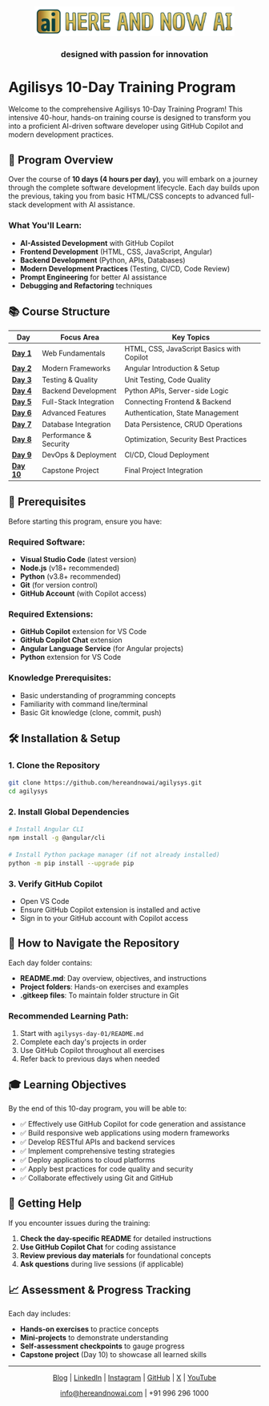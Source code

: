 <div align="center">
  <a href="https://hereandnowai.com/">
    <img src="https://raw.githubusercontent.com/hereandnowai/images/main/logos/logo-of-here-and-now-ai.png" alt="HERE AND NOW AI" width="400"/>
  </a>
  <br>
  <h3>designed with passion for innovation</h3>
</div>

# Agilisys 10-Day Training Program

Welcome to the comprehensive Agilisys 10-Day Training Program! This intensive 40-hour, hands-on training course is designed to transform you into a proficient AI-driven software developer using GitHub Copilot and modern development practices.

## 🎯 Program Overview

Over the course of **10 days (4 hours per day)**, you will embark on a journey through the complete software development lifecycle. Each day builds upon the previous, taking you from basic HTML/CSS concepts to advanced full-stack development with AI assistance.

### What You'll Learn:
- **AI-Assisted Development** with GitHub Copilot
- **Frontend Development** (HTML, CSS, JavaScript, Angular)
- **Backend Development** (Python, APIs, Databases)
- **Modern Development Practices** (Testing, CI/CD, Code Review)
- **Prompt Engineering** for better AI assistance
- **Debugging and Refactoring** techniques

## 📚 Course Structure

| Day | Focus Area | Key Topics |
|-----|------------|------------|
| [**Day 1**](./agilysys-day-01/) | Web Fundamentals | HTML, CSS, JavaScript Basics with Copilot |
| [**Day 2**](./agilysys-day-02/) | Modern Frameworks | Angular Introduction & Setup |
| [**Day 3**](./agilysys-day-03/) | Testing & Quality | Unit Testing, Code Quality |
| [**Day 4**](./agilysys-day-04/) | Backend Development | Python APIs, Server-side Logic |
| [**Day 5**](./agilysys-day-05/) | Full-Stack Integration | Connecting Frontend & Backend |
| [**Day 6**](./agilysys-day-06/) | Advanced Features | Authentication, State Management |
| [**Day 7**](./agilysys-day-07/) | Database Integration | Data Persistence, CRUD Operations |
| [**Day 8**](./agilysys-day-08/) | Performance & Security | Optimization, Security Best Practices |
| [**Day 9**](./agilysys-day-09/) | DevOps & Deployment | CI/CD, Cloud Deployment |
| [**Day 10**](./agilysys-day-10/) | Capstone Project | Final Project Integration |

## 🚀 Prerequisites

Before starting this program, ensure you have:

### Required Software:
- **Visual Studio Code** (latest version)
- **Node.js** (v18+ recommended)
- **Python** (v3.8+ recommended)
- **Git** (for version control)
- **GitHub Account** (with Copilot access)

### Required Extensions:
- **GitHub Copilot** extension for VS Code
- **GitHub Copilot Chat** extension
- **Angular Language Service** (for Angular projects)
- **Python** extension for VS Code

### Knowledge Prerequisites:
- Basic understanding of programming concepts
- Familiarity with command line/terminal
- Basic Git knowledge (clone, commit, push)

## 🛠️ Installation & Setup

### 1. Clone the Repository
```bash
git clone https://github.com/hereandnowai/agilysys.git
cd agilysys
```

### 2. Install Global Dependencies
```bash
# Install Angular CLI
npm install -g @angular/cli

# Install Python package manager (if not already installed)
python -m pip install --upgrade pip
```

### 3. Verify GitHub Copilot
- Open VS Code
- Ensure GitHub Copilot extension is installed and active
- Sign in to your GitHub account with Copilot access

## 📖 How to Navigate the Repository

Each day folder contains:
- **README.md**: Day overview, objectives, and instructions
- **Project folders**: Hands-on exercises and examples
- **.gitkeep files**: To maintain folder structure in Git

### Recommended Learning Path:
1. Start with `agilysys-day-01/README.md`
2. Complete each day's projects in order
3. Use GitHub Copilot throughout all exercises
4. Refer back to previous days when needed

## 🎓 Learning Objectives

By the end of this 10-day program, you will be able to:

- ✅ Effectively use GitHub Copilot for code generation and assistance
- ✅ Build responsive web applications using modern frameworks
- ✅ Develop RESTful APIs and backend services
- ✅ Implement comprehensive testing strategies
- ✅ Deploy applications to cloud platforms
- ✅ Apply best practices for code quality and security
- ✅ Collaborate effectively using Git and GitHub

## 🤝 Getting Help

If you encounter issues during the training:

1. **Check the day-specific README** for detailed instructions
2. **Use GitHub Copilot Chat** for coding assistance
3. **Review previous day materials** for foundational concepts
4. **Ask questions** during live sessions (if applicable)

## 📈 Assessment & Progress Tracking

Each day includes:
- **Hands-on exercises** to practice concepts
- **Mini-projects** to demonstrate understanding
- **Self-assessment checkpoints** to gauge progress
- **Capstone project** (Day 10) to showcase all learned skills

---

<div align="center">
  <p>
    <a href="https://hereandnowai.com/blog">Blog</a> |
    <a href="https://www.linkedin.com/company/hereandnowai/">LinkedIn</a> |
    <a href="https://instagram.com/hereandnow_ai">Instagram</a> |
    <a href="https://github.com/hereandnowai">GitHub</a> |
    <a href="https://x.com/hereandnow_ai">X</a> |
    <a href="https://youtube.com/@hereandnow_ai">YouTube</a>
  </p>
  <p>
    <a href="mailto:info@hereandnowai.com">info@hereandnowai.com</a> | +91 996 296 1000
  </p>
</div>
